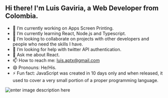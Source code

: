 
## Hi there! I'm Luis Gaviria, a Web Developer from Colombia.

 -   🔭  I’m currently working on Apps Screen Printing.
 -   🌱  I’m currently learning React, Node.js and Typescript.
 -   👯  I’m looking to collaborate on projects with other developers and people who need the skills I have.
 -   🤔  I’m looking for help with twitter API authentication.
 -   💬  Ask me about React.
 -   📫  How to reach me:  [luis.aptx@gmail.com](mailto:luis.aptx@gmail.com)
 -   😄  Pronouns: He/His.
 -   ⚡  Fun fact: JavaScript was created in 10 days only and when released, it used to cover a very small portion of a proper programming language.
 

![enter image description here](https://github-readme-stats.vercel.app/api?username=luisgaviria&&show_icons=true&title_color=ffffff&icon_color=bb2acf&text_color=daf7dc&bg_color=151515)
